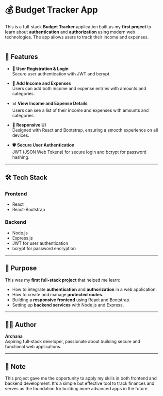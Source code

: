 # 💰 Budget Tracker App

This is a full-stack **Budget Tracker** application built as my **first project** to learn about **authentication** and **authorization** using modern web technologies. The app allows users to track their income and expenses.

---

## 🚀 Features

- 🧾 **User Registration & Login**  
  Secure user authentication with JWT and bcrypt.

- 💸 **Add Income and Expenses**  
  Users can add both income and expense entries with amounts and categories.

- 📊 **View Income and Expense Details**  
  Users can see a list of their income and expenses with amounts and categories.

- 📱 **Responsive UI**  
  Designed with React and Bootstrap, ensuring a smooth experience on all devices.

- 🛡️ **Secure User Authentication**  
  JWT (JSON Web Tokens) for secure login and bcrypt for password hashing.

---

## 🛠️ Tech Stack

### Frontend
- React  
- React-Bootstrap  

### Backend
- Node.js  
- Express.js  
- JWT for user authentication  
- bcrypt for password encryption  

---

## 🎯 Purpose

This was my **first full-stack project** that helped me learn:
- How to integrate **authentication** and **authorization** in a web application.
- How to create and manage **protected routes**.
- Building a **responsive frontend** using React and Bootstrap.
- Setting up **backend services** with Node.js and Express.

---

## 🙋‍♀️ Author

**Archana**  
Aspiring full-stack developer, passionate about building secure and functional web applications.

---

## 📌 Note

This project gave me the opportunity to apply my skills in both frontend and backend development. It's a simple but effective tool to track finances and serves as the foundation for building more advanced apps in the future.
